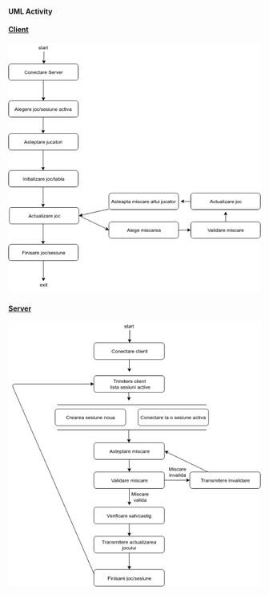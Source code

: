 #### UML Activity
#### [Client](/uml/activity/activity_flow_client.xml)
[![N|Solid](/uml/activity/activity_flow_client.png)](/uml/activity/activity_flow_client.png)

#### [Server](/uml/activity/activity_flow_server.xml)
[![N|Solid](/uml/activity/activity_flow_server.png)](/uml/activity/activity_flow_server.png)
